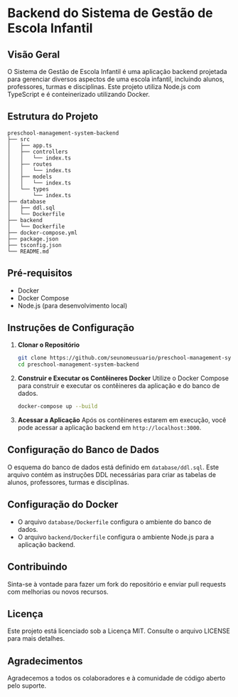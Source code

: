 # Backend do Sistema de Gestão de Escola Infantil

## Visão Geral
O Sistema de Gestão de Escola Infantil é uma aplicação backend projetada para gerenciar diversos aspectos de uma escola infantil, incluindo alunos, professores, turmas e disciplinas. Este projeto utiliza Node.js com TypeScript e é conteinerizado utilizando Docker.

## Estrutura do Projeto
```
preschool-management-system-backend
├── src
│   ├── app.ts
│   ├── controllers
│   │   └── index.ts
│   ├── routes
│   │   └── index.ts
│   ├── models
│   │   └── index.ts
│   └── types
│       └── index.ts
├── database
│   ├── ddl.sql
│   └── Dockerfile
├── backend
│   └── Dockerfile
├── docker-compose.yml
├── package.json
├── tsconfig.json
└── README.md
```

## Pré-requisitos
- Docker
- Docker Compose
- Node.js (para desenvolvimento local)

## Instruções de Configuração

1. **Clonar o Repositório**
   ```bash
   git clone https://github.com/seunomeusuario/preschool-management-system-backend.git
   cd preschool-management-system-backend
   ```

2. **Construir e Executar os Contêineres Docker**
   Utilize o Docker Compose para construir e executar os contêineres da aplicação e do banco de dados.
   ```bash
   docker-compose up --build
   ```

3. **Acessar a Aplicação**
   Após os contêineres estarem em execução, você pode acessar a aplicação backend em `http://localhost:3000`.

## Configuração do Banco de Dados
O esquema do banco de dados está definido em `database/ddl.sql`. Este arquivo contém as instruções DDL necessárias para criar as tabelas de alunos, professores, turmas e disciplinas.

## Configuração do Docker
- O arquivo `database/Dockerfile` configura o ambiente do banco de dados.
- O arquivo `backend/Dockerfile` configura o ambiente Node.js para a aplicação backend.

## Contribuindo
Sinta-se à vontade para fazer um fork do repositório e enviar pull requests com melhorias ou novos recursos.

## Licença
Este projeto está licenciado sob a Licença MIT. Consulte o arquivo LICENSE para mais detalhes.

## Agradecimentos
Agradecemos a todos os colaboradores e à comunidade de código aberto pelo suporte.